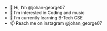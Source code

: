 - 👋 Hi, I’m @johan-george07
- 👀 I’m interested in Coding and music
- 🌱 I’m currently learning B-Tech CSE
- 📫 Reach me on instagram @johan_george07

<!---
johan-george07/johan-george07 is a ✨ special ✨ repository because its `README.md` (this file) appears on your GitHub profile.
You can click the Preview link to take a look at your changes.
--->

